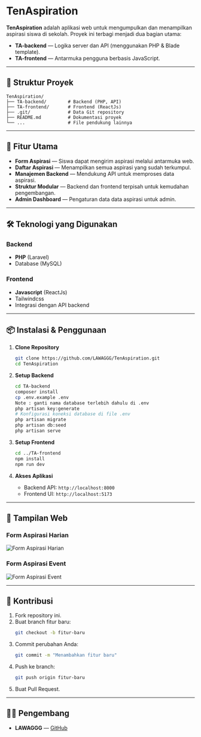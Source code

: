 # TenAspiration

**TenAspiration** adalah aplikasi web untuk mengumpulkan dan menampilkan aspirasi siswa di sekolah. Proyek ini terbagi menjadi dua bagian utama:

- **TA-backend** — Logika server dan API (menggunakan PHP & Blade template).
- **TA-frontend** — Antarmuka pengguna berbasis JavaScript.

---

## 📂 Struktur Proyek

```
TenAspiration/
├── TA-backend/        # Backend (PHP, API)
├── TA-frontend/       # Frontend (ReactJs)
├── .git/              # Data Git repository
├── README.md          # Dokumentasi proyek
└── ...                # File pendukung lainnya
```

---

## 🚀 Fitur Utama

- **Form Aspirasi** — Siswa dapat mengirim aspirasi melalui antarmuka web.
- **Daftar Aspirasi** — Menampilkan semua aspirasi yang sudah terkumpul.
- **Manajemen Backend** — Mendukung API untuk memproses data aspirasi.
- **Struktur Modular** — Backend dan frontend terpisah untuk kemudahan pengembangan.
- **Admin Dashboard** — Pengaturan data data aspirasi untuk admin.

---

## 🛠️ Teknologi yang Digunakan

### Backend
- **PHP** (Laravel)
- Database (MySQL)

### Frontend
- **Javascript** (ReactJs)
- Tailwindcss
- Integrasi dengan API backend

---

## 📦 Instalasi & Penggunaan

1. **Clone Repository**
   ```bash
   git clone https://github.com/LAWAGGG/TenAspiration.git
   cd TenAspiration
   ```

2. **Setup Backend**
   ```bash
   cd TA-backend
   composer install
   cp .env.example .env
   Note : ganti nama database terlebih dahulu di .env
   php artisan key:generate
   # Konfigurasi koneksi database di file .env
   php artisan migrate
   php artisan db:seed
   php artisan serve
   ```

3. **Setup Frontend**
   ```bash
   cd ../TA-frontend
   npm install
   npm run dev
   ```

4. **Akses Aplikasi**
   - Backend API: `http://localhost:8000`
   - Frontend UI: `http://localhost:5173`

---

## 📸 Tampilan Web
### Form Aspirasi Harian
![Form Aspirasi Harian](https://res.cloudinary.com/dnm8qczle/image/upload/v1757747659/Screenshot_2025-09-13_140559_u49qso.png)

### Form Aspirasi Event
![Form Aspirasi Event](https://res.cloudinary.com/dnm8qczle/image/upload/v1757747659/Screenshot_2025-09-13_140544_dly8ir.png)


---

## 🤝 Kontribusi

1. Fork repository ini.
2. Buat branch fitur baru:  
   ```bash
   git checkout -b fitur-baru
   ```
3. Commit perubahan Anda:  
   ```bash
   git commit -m "Menambahkan fitur baru"
   ```
4. Push ke branch:  
   ```bash
   git push origin fitur-baru
   ```
5. Buat Pull Request.

---

## 👨‍💻 Pengembang
- **LAWAGGG** — [GitHub](https://github.com/LAWAGGG)


